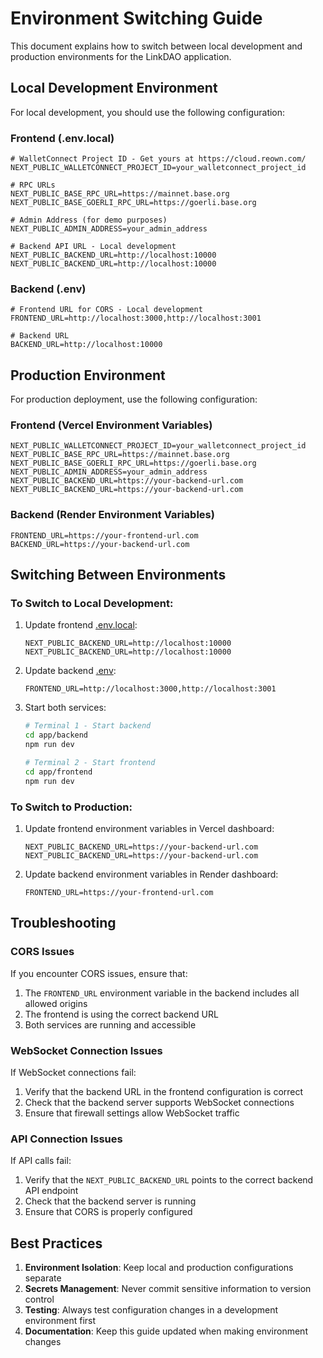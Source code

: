 # Environment Switching Guide

This document explains how to switch between local development and production environments for the LinkDAO application.

## Local Development Environment

For local development, you should use the following configuration:

### Frontend (.env.local)
```
# WalletConnect Project ID - Get yours at https://cloud.reown.com/
NEXT_PUBLIC_WALLETCONNECT_PROJECT_ID=your_walletconnect_project_id

# RPC URLs
NEXT_PUBLIC_BASE_RPC_URL=https://mainnet.base.org
NEXT_PUBLIC_BASE_GOERLI_RPC_URL=https://goerli.base.org

# Admin Address (for demo purposes)
NEXT_PUBLIC_ADMIN_ADDRESS=your_admin_address

# Backend API URL - Local development
NEXT_PUBLIC_BACKEND_URL=http://localhost:10000
NEXT_PUBLIC_BACKEND_URL=http://localhost:10000
```

### Backend (.env)
```
# Frontend URL for CORS - Local development
FRONTEND_URL=http://localhost:3000,http://localhost:3001

# Backend URL
BACKEND_URL=http://localhost:10000
```

## Production Environment

For production deployment, use the following configuration:

### Frontend (Vercel Environment Variables)
```
NEXT_PUBLIC_WALLETCONNECT_PROJECT_ID=your_walletconnect_project_id
NEXT_PUBLIC_BASE_RPC_URL=https://mainnet.base.org
NEXT_PUBLIC_BASE_GOERLI_RPC_URL=https://goerli.base.org
NEXT_PUBLIC_ADMIN_ADDRESS=your_admin_address
NEXT_PUBLIC_BACKEND_URL=https://your-backend-url.com
NEXT_PUBLIC_BACKEND_URL=https://your-backend-url.com
```

### Backend (Render Environment Variables)
```
FRONTEND_URL=https://your-frontend-url.com
BACKEND_URL=https://your-backend-url.com
```

## Switching Between Environments

### To Switch to Local Development:

1. Update frontend [.env.local](file:///Users/bfguo/Dropbox/Mac/Documents/LinkDAO/app/frontend/.env.local):
   ```
   NEXT_PUBLIC_BACKEND_URL=http://localhost:10000
   NEXT_PUBLIC_BACKEND_URL=http://localhost:10000
   ```

2. Update backend [.env](file:///Users/bfguo/Dropbox/Mac/Documents/LinkDAO/app/backend/.env):
   ```
   FRONTEND_URL=http://localhost:3000,http://localhost:3001
   ```

3. Start both services:
   ```bash
   # Terminal 1 - Start backend
   cd app/backend
   npm run dev
   
   # Terminal 2 - Start frontend
   cd app/frontend
   npm run dev
   ```

### To Switch to Production:

1. Update frontend environment variables in Vercel dashboard:
   ```
   NEXT_PUBLIC_BACKEND_URL=https://your-backend-url.com
   NEXT_PUBLIC_BACKEND_URL=https://your-backend-url.com
   ```

2. Update backend environment variables in Render dashboard:
   ```
   FRONTEND_URL=https://your-frontend-url.com
   ```

## Troubleshooting

### CORS Issues
If you encounter CORS issues, ensure that:
1. The `FRONTEND_URL` environment variable in the backend includes all allowed origins
2. The frontend is using the correct backend URL
3. Both services are running and accessible

### WebSocket Connection Issues
If WebSocket connections fail:
1. Verify that the backend URL in the frontend configuration is correct
2. Check that the backend server supports WebSocket connections
3. Ensure that firewall settings allow WebSocket traffic

### API Connection Issues
If API calls fail:
1. Verify that the `NEXT_PUBLIC_BACKEND_URL` points to the correct backend API endpoint
2. Check that the backend server is running
3. Ensure that CORS is properly configured

## Best Practices

1. **Environment Isolation**: Keep local and production configurations separate
2. **Secrets Management**: Never commit sensitive information to version control
3. **Testing**: Always test configuration changes in a development environment first
4. **Documentation**: Keep this guide updated when making environment changes
